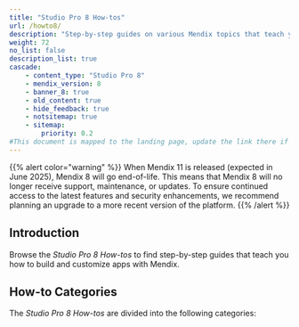 ```yaml
---
title: "Studio Pro 8 How-tos"
url: /howto8/
description: "Step-by-step guides on various Mendix topics that teach you how to build and customize apps."
weight: 72
no_list: false
description_list: true
cascade:
    - content_type: "Studio Pro 8"
    - mendix_version: 8
    - banner_8: true
    - old_content: true
    - hide_feedback: true
    - notsitemap: true
    - sitemap:
        priority: 0.2
#This document is mapped to the landing page, update the link there if renaming or moving the doc file.
---
```


{{% alert color="warning" %}}
When Mendix 11 is released (expected in June 2025), Mendix 8 will go end-of-life. This means that Mendix 8 will no longer receive support, maintenance, or updates. To ensure continued access to the latest features and security enhancements, we recommend planning an upgrade to a more recent version of the platform.
{{% /alert %}}

## Introduction

Browse the *Studio Pro 8 How-tos* to find step-by-step guides that teach you how to build and customize apps with Mendix.

## How-to Categories

The *Studio Pro 8 How-tos* are divided into the following categories:
